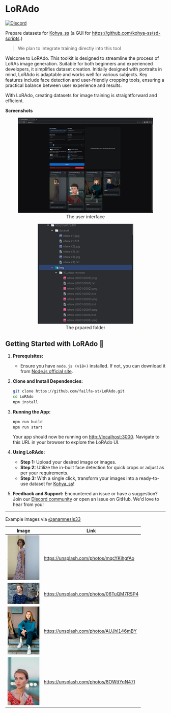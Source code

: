 # LoRAdo

[![Discord](https://img.shields.io/discord/1091306623819059300?color=7289da&label=Discord&logo=discord&logoColor=fff&style=for-the-badge)](https://discord.com/invite/m3TBB9XEkb)

Prepare datasets for [Kohya_ss](https://github.com/bmaltais/kohya_ss/) (a GUI for https://github.com/kohya-ss/sd-scripts.)

> We plan to integrate training directly into this tool

Welcome to LoRAdo. This toolkit is designed to streamline the process of LoRAs image generation. Suitable for both beginners and experienced developers, it simplifies dataset creation. Initially designed with portraits in mind, LoRAdo is adaptable and works well for various subjects. Key features include face detection and user-friendly cropping tools, ensuring a practical balance between user experience and results.

With LoRAdo, creating datasets for image training is straightforward and efficient.

**Screenshots**

<figure align="center">
<img src="assets/ui.png" width="600" alt="user interface">
<figcaption>The user interface</figcaption>
</figure>
<figure align="center">
<img src="assets/folder.png" width="300" alt="folders">
<figcaption>The prpared folder</figcaption>
</figure>

 
## Getting Started with LoRAdo 🚀

1. **Prerequisites:**

   - Ensure you have `node.js (v18+)` installed. If not, you can download it from [Node.js official site](https://nodejs.org/).

2. **Clone and Install Dependencies:**

   ```bash
   git clone https://github.com/failfa-st/LoRAdo.git
   cd LoRAdo
   npm install
   ```

3. **Running the App:**

   ```bash
   npm run build
   npm run start
   ```

   Your app should now be running on [http://localhost:3000](http://localhost:3000). Navigate to this URL in your browser to explore the LoRAdo UI.

4. **Using LoRAdo:**

   - **Step 1:** Upload your desired image or images.
   - **Step 2:** Utilize the in-built face detection for quick crops or adjust as per your requirements.
   - **Step 3:** With a single click, transform your images into a ready-to-use dataset for [Kohya_ss](https://github.com/bmaltais/kohya_ss/)!

5. **Feedback and Support:**
   Encountered an issue or have a suggestion? Join our [Discord community](https://discord.com/invite/m3TBB9XEkb) or open an issue on GitHub. We'd love to hear from you!

---


Example images via [@anamnesis33](https://unsplash.com/@anamnesis33)

| Image                                                                                                            | Link                                    |
|------------------------------------------------------------------------------------------------------------------| --------------------------------------- |
| [<img src="public/images/anamnesis33/example (1).jpg" width="100">](public/images/anamnesis33/example%20(1).jpg) | https://unsplash.com/photos/mqcYKihgfAo |
| [<img src="public/images/anamnesis33/example (2).jpg" width="100">](public/images/anamnesis33/example%20(2).jpg) | https://unsplash.com/photos/06TuQM7RSP4 |
| [<img src="public/images/anamnesis33/example (3).jpg" width="100">](public/images/anamnesis33/example%20(3).jpg) | https://unsplash.com/photos/AUJhl146mBY |
| [<img src="public/images/anamnesis33/example (4).jpg" width="100">](public/images/anamnesis33/example%20(4).jpg) | https://unsplash.com/photos/8OWttYqN47I |
